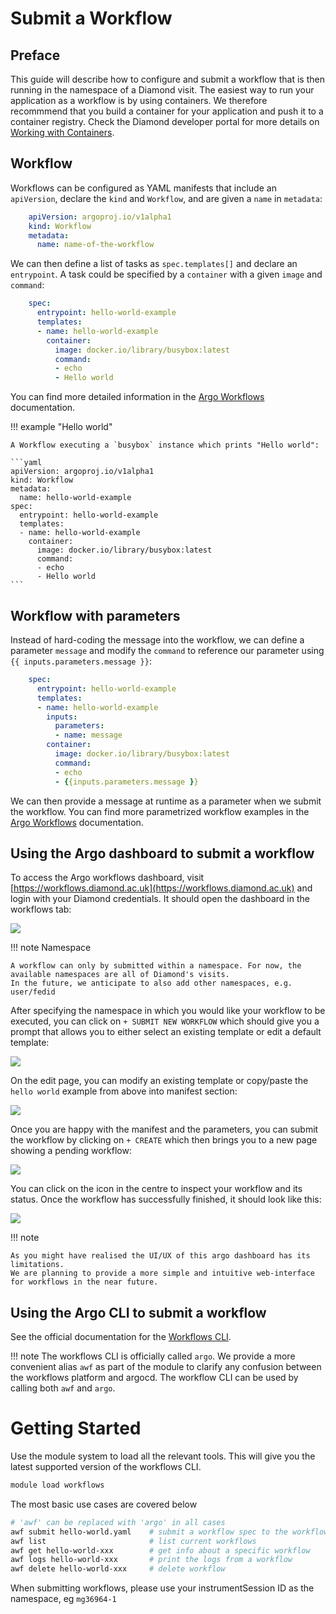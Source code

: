 # Submit a Workflow

## Preface

This guide will describe how to configure and submit a workflow that is then running in the namespace of a Diamond visit.
The easiest way to run your application as a workflow is by using containers.
We therefore recommmend that you build a container for your application and push it to a container registry.
Check the Diamond developer portal for more details on
[Working with Containers](https://dev-portal.diamond.ac.uk/guide/kubernetes/tutorials/containers/).

## Workflow

Workflows can be configured as YAML manifests that include an ```apiVersion```,
declare the ```kind``` and ```Workflow```, and are given a ```name``` in ```metadata```:

```yaml
    apiVersion: argoproj.io/v1alpha1
    kind: Workflow
    metadata:
      name: name-of-the-workflow
```

We can then define a list of tasks as ```spec.templates[]``` and declare an ```entrypoint```.
A task could be specified by a ```container``` with a given ```image``` and ```command```:

```yaml
    spec:
      entrypoint: hello-world-example
      templates:
      - name: hello-world-example
        container:
          image: docker.io/library/busybox:latest
          command: 
          - echo
          - Hello world
```

You can find more detailed information in the
[Argo Workflows](https://argo-workflows.readthedocs.io/en/latest/workflow-concepts/)
documentation.

!!! example "Hello world"

    A Workflow executing a `busybox` instance which prints "Hello world":

    ```yaml
    apiVersion: argoproj.io/v1alpha1
    kind: Workflow
    metadata:
      name: hello-world-example
    spec:
      entrypoint: hello-world-example
      templates:
      - name: hello-world-example
        container:
          image: docker.io/library/busybox:latest
          command: 
          - echo
          - Hello world
    ```

## Workflow with parameters

Instead of hard-coding the message into the workflow, we can define a parameter ```message``` and
modify the ```command``` to reference our parameter using ```{{ inputs.parameters.message }}```:

```yaml
    spec:
      entrypoint: hello-world-example
      templates:
      - name: hello-world-example
        inputs:
          parameters:
          - name: message
        container:
          image: docker.io/library/busybox:latest
          command: 
          - echo
          - {{inputs.parameters.message }}
```

We can then provide a message at runtime as a parameter when we submit the workflow.
You can find more parametrized workflow examples in the
[Argo Workflows](https://argo-workflows.readthedocs.io/en/latest/workflow-templates/)
documentation.

## Using the Argo dashboard to submit a workflow

To access the Argo workflows dashboard, visit [https://workflows.diamond.ac.uk](https://workflows.diamond.ac.uk)
and login with your Diamond credentials. It should open the dashboard in the workflows tab:

![](argo_dashboard_start.png)

!!! note Namespace

    A workflow can only by submitted within a namespace. For now, the available namespaces are all of Diamond's visits. 
    In the future, we anticipate to also add other namespaces, e.g. user/fedid

After specifying the namespace in which you would like your workflow to be executed, you can click on
```+ SUBMIT NEW WORKFLOW``` which should give you a prompt
that allows you to either select an existing template or edit a default template:

![](argo_dashboard_select.png)

On the edit page, you can modify an existing template or copy/paste the ```hello world``` example from above into
manifest section:

![](argo_dashboard_workflow.png)

Once you are happy with the manifest and the parameters, you can submit the workflow by clicking on
```+ CREATE``` which then brings you to a new page showing a pending workflow:

![](argo_dashboard_pending.png)

You can click on the icon in the centre to inspect your workflow and its status. Once the workflow
has successfully finished, it should look like this:

![](argo_dashboard_success.png)

!!! note

    As you might have realised the UI/UX of this argo dashboard has its limitations. 
    We are planning to provide a more simple and intuitive web-interface for workflows in the near future. 

## Using the Argo CLI to submit a workflow

See the official documentation for the [Workflows CLI](https://argo-workflows.readthedocs.io/en/latest/).

!!! note
    The workflows CLI is officially called `argo`. We provide a more convenient alias `awf` as part of the module to clarify any confusion between the workflows platform and argocd. The workflow CLI can be used by calling both `awf` and `argo`.

# Getting Started

Use the module system to load all the relevant tools. This will give you the latest supported version of the workflows CLI.

```bash
module load workflows
```

The most basic use cases are covered below

``` bash
# 'awf' can be replaced with 'argo' in all cases
awf submit hello-world.yaml    # submit a workflow spec to the workflows engine
awf list                       # list current workflows
awf get hello-world-xxx        # get info about a specific workflow
awf logs hello-world-xxx       # print the logs from a workflow
awf delete hello-world-xxx     # delete workflow
```

When submitting workflows, please use your instrumentSession ID as the namespace, eg `mg36964-1`
